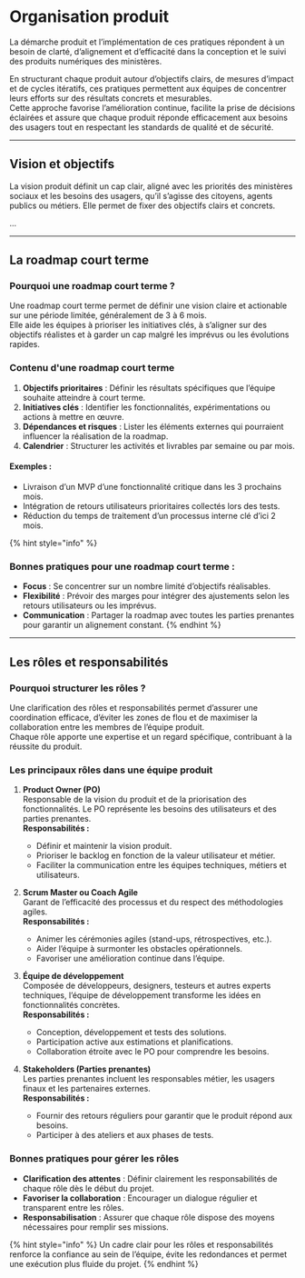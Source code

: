# Organisation produit

La démarche produit et l’implémentation de ces pratiques répondent à un besoin de clarté, d’alignement et d’efficacité dans la conception et le suivi des produits numériques des ministères.

En structurant chaque produit autour d’objectifs clairs, de mesures d’impact et de cycles itératifs, ces pratiques permettent aux équipes de concentrer leurs efforts sur des résultats concrets et mesurables.  
Cette approche favorise l’amélioration continue, facilite la prise de décisions éclairées et assure que chaque produit réponde efficacement aux besoins des usagers tout en respectant les standards de qualité et de sécurité.

---

## Vision et objectifs

La vision produit définit un cap clair, aligné avec les priorités des ministères sociaux et les besoins des usagers, qu’il s’agisse des citoyens, agents publics ou métiers. Elle permet de fixer des objectifs clairs et concrets.

...

---

## La roadmap court terme

### Pourquoi une roadmap court terme ?
Une roadmap court terme permet de définir une vision claire et actionable sur une période limitée, généralement de 3 à 6 mois.  
Elle aide les équipes à prioriser les initiatives clés, à s’aligner sur des objectifs réalistes et à garder un cap malgré les imprévus ou les évolutions rapides.

### Contenu d'une roadmap court terme
1. **Objectifs prioritaires** : Définir les résultats spécifiques que l’équipe souhaite atteindre à court terme.
2. **Initiatives clés** : Identifier les fonctionnalités, expérimentations ou actions à mettre en œuvre.
3. **Dépendances et risques** : Lister les éléments externes qui pourraient influencer la réalisation de la roadmap.
4. **Calendrier** : Structurer les activités et livrables par semaine ou par mois.

#### Exemples :
- Livraison d’un MVP d’une fonctionnalité critique dans les 3 prochains mois.
- Intégration de retours utilisateurs prioritaires collectés lors des tests.
- Réduction du temps de traitement d’un processus interne clé d’ici 2 mois.

{% hint style="info" %}
### Bonnes pratiques pour une roadmap court terme :
- **Focus** : Se concentrer sur un nombre limité d’objectifs réalisables.
- **Flexibilité** : Prévoir des marges pour intégrer des ajustements selon les retours utilisateurs ou les imprévus.
- **Communication** : Partager la roadmap avec toutes les parties prenantes pour garantir un alignement constant.
{% endhint %}

---

## Les rôles et responsabilités

### Pourquoi structurer les rôles ?
Une clarification des rôles et responsabilités permet d’assurer une coordination efficace, d’éviter les zones de flou et de maximiser la collaboration entre les membres de l’équipe produit.  
Chaque rôle apporte une expertise et un regard spécifique, contribuant à la réussite du produit.

### Les principaux rôles dans une équipe produit

1. **Product Owner (PO)**  
   Responsable de la vision du produit et de la priorisation des fonctionnalités. Le PO représente les besoins des utilisateurs et des parties prenantes.  
   **Responsabilités :**
   - Définir et maintenir la vision produit.
   - Prioriser le backlog en fonction de la valeur utilisateur et métier.
   - Faciliter la communication entre les équipes techniques, métiers et utilisateurs.

2. **Scrum Master ou Coach Agile**  
   Garant de l’efficacité des processus et du respect des méthodologies agiles.  
   **Responsabilités :**
   - Animer les cérémonies agiles (stand-ups, rétrospectives, etc.).
   - Aider l’équipe à surmonter les obstacles opérationnels.
   - Favoriser une amélioration continue dans l’équipe.

3. **Équipe de développement**  
   Composée de développeurs, designers, testeurs et autres experts techniques, l’équipe de développement transforme les idées en fonctionnalités concrètes.  
   **Responsabilités :**
   - Conception, développement et tests des solutions.
   - Participation active aux estimations et planifications.
   - Collaboration étroite avec le PO pour comprendre les besoins.

4. **Stakeholders (Parties prenantes)**  
   Les parties prenantes incluent les responsables métier, les usagers finaux et les partenaires externes.  
   **Responsabilités :**
   - Fournir des retours réguliers pour garantir que le produit répond aux besoins.
   - Participer à des ateliers et aux phases de tests.

### Bonnes pratiques pour gérer les rôles
- **Clarification des attentes** : Définir clairement les responsabilités de chaque rôle dès le début du projet.
- **Favoriser la collaboration** : Encourager un dialogue régulier et transparent entre les rôles.
- **Responsabilisation** : Assurer que chaque rôle dispose des moyens nécessaires pour remplir ses missions.

{% hint style="info" %}
Un cadre clair pour les rôles et responsabilités renforce la confiance au sein de l’équipe, évite les redondances et permet une exécution plus fluide du projet.
{% endhint %}
